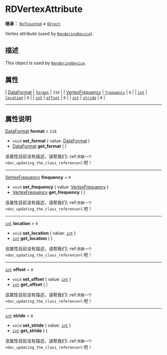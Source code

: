 <!-- ⚠ 请勿编辑本文件 ⚠ -->
<!-- 本文档使用脚本从 WeDot 引擎源码仓库生成。 -->
<!-- 生成脚本：https://github.com/WeDot-Engine/WeDot/tree/4.3/doc/tools/make_md.py； -->
<!-- 原文件：https://github.com/WeDot-Engine/WeDot/tree/4.3/doc/classes/RDVertexAttribute.xml。 -->

<div id="_class_rdvertexattribute"></div>

# RDVertexAttribute

**继承：** [`RefCounted`](class_refcounted.md) **<** [`Object`](class_object.md)

Vertex attribute (used by [`RenderingDevice`](class_renderingdevice.md)).

## 描述

This object is used by [`RenderingDevice`](class_renderingdevice.md).

## 属性

| [DataFormat](#enum_renderingdevice_dataformat)           | [`format`](#class_rdvertexattribute_property_format)       | ``218`` |
| [VertexFrequency](#enum_renderingdevice_vertexfrequency) | [`frequency`](#class_rdvertexattribute_property_frequency) | ``0``   |
| [`int`](class_int.md)                                    | [`location`](#class_rdvertexattribute_property_location)   | ``0``   |
| [`int`](class_int.md)                                    | [`offset`](#class_rdvertexattribute_property_offset)       | ``0``   |
| [`int`](class_int.md)                                    | [`stride`](#class_rdvertexattribute_property_stride)       | ``0``   |

<!-- rst-class:: classref-section-separator -->

---

## 属性说明

<div id="_class_rdvertexattribute_property_format"></div>

[DataFormat](#enum_renderingdevice_dataformat) **format** = ``218`` <div id="class_rdvertexattribute_property_format"></div>

- `void` **set_format** ( value: [DataFormat](#enum_renderingdevice_dataformat) )
- [DataFormat](#enum_renderingdevice_dataformat) **get_format** ( )

该属性目前没有描述，请帮我们\ :ref:`贡献一个 <doc_updating_the_class_reference>`\ 吧！

<!-- rst-class:: classref-item-separator -->

---

<div id="_class_rdvertexattribute_property_frequency"></div>

[VertexFrequency](#enum_renderingdevice_vertexfrequency) **frequency** = ``0`` <div id="class_rdvertexattribute_property_frequency"></div>

- `void` **set_frequency** ( value: [VertexFrequency](#enum_renderingdevice_vertexfrequency) )
- [VertexFrequency](#enum_renderingdevice_vertexfrequency) **get_frequency** ( )

该属性目前没有描述，请帮我们\ :ref:`贡献一个 <doc_updating_the_class_reference>`\ 吧！

<!-- rst-class:: classref-item-separator -->

---

<div id="_class_rdvertexattribute_property_location"></div>

[`int`](class_int.md) **location** = ``0`` <div id="class_rdvertexattribute_property_location"></div>

- `void` **set_location** ( value: [`int`](class_int.md) )
- [`int`](class_int.md) **get_location** ( )

该属性目前没有描述，请帮我们\ :ref:`贡献一个 <doc_updating_the_class_reference>`\ 吧！

<!-- rst-class:: classref-item-separator -->

---

<div id="_class_rdvertexattribute_property_offset"></div>

[`int`](class_int.md) **offset** = ``0`` <div id="class_rdvertexattribute_property_offset"></div>

- `void` **set_offset** ( value: [`int`](class_int.md) )
- [`int`](class_int.md) **get_offset** ( )

该属性目前没有描述，请帮我们\ :ref:`贡献一个 <doc_updating_the_class_reference>`\ 吧！

<!-- rst-class:: classref-item-separator -->

---

<div id="_class_rdvertexattribute_property_stride"></div>

[`int`](class_int.md) **stride** = ``0`` <div id="class_rdvertexattribute_property_stride"></div>

- `void` **set_stride** ( value: [`int`](class_int.md) )
- [`int`](class_int.md) **get_stride** ( )

该属性目前没有描述，请帮我们\ :ref:`贡献一个 <doc_updating_the_class_reference>`\ 吧！

[^virtual]: 本方法通常需要用户覆盖才能生效。
[^const]: 本方法无副作用，不会修改该实例的任何成员变量。
[^vararg]: 本方法除了能接受在此处描述的参数外，还能够继续接受任意数量的参数。
[^constructor]: 本方法用于构造某个类型。
[^static]: 调用本方法无需实例，可直接使用类名进行调用。
[^operator]: 本方法描述的是使用本类型作为左操作数的有效运算符。
[^bitfield]: 这个值是由下列位标志构成位掩码的整数。
[^void]: 无返回值。
